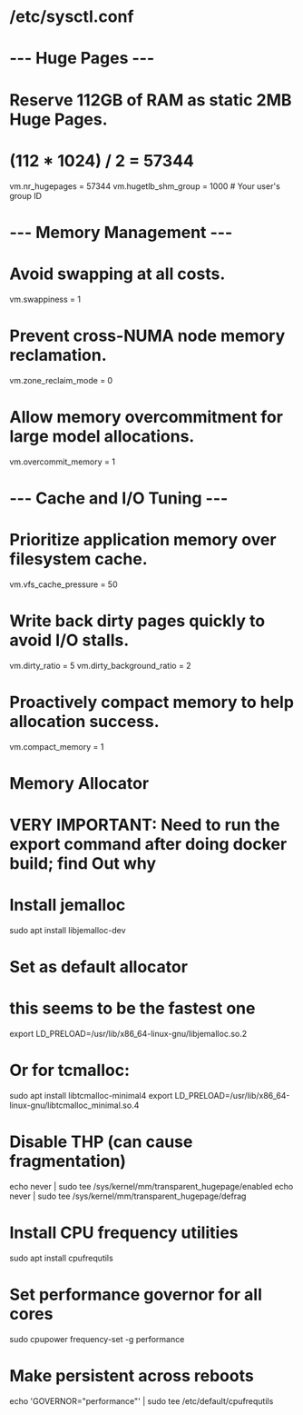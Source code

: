 # /etc/sysctl.conf

# --- Huge Pages ---
# Reserve 112GB of RAM as static 2MB Huge Pages.
# (112 * 1024) / 2 = 57344
vm.nr_hugepages = 57344
vm.hugetlb_shm_group = 1000 # Your user's group ID

# --- Memory Management ---
# Avoid swapping at all costs.
vm.swappiness = 1
# Prevent cross-NUMA node memory reclamation.
vm.zone_reclaim_mode = 0
# Allow memory overcommitment for large model allocations.
vm.overcommit_memory = 1

# --- Cache and I/O Tuning ---
# Prioritize application memory over filesystem cache.
vm.vfs_cache_pressure = 50
# Write back dirty pages quickly to avoid I/O stalls.
vm.dirty_ratio = 5
vm.dirty_background_ratio = 2
# Proactively compact memory to help allocation success.
vm.compact_memory = 1



# Memory Allocator 
# VERY IMPORTANT: Need to run the export command after doing docker build; find Out why 
# Install jemalloc
sudo apt install libjemalloc-dev

# Set as default allocator
# this seems to be the fastest one
export LD_PRELOAD=/usr/lib/x86_64-linux-gnu/libjemalloc.so.2

# Or for tcmalloc:
sudo apt install libtcmalloc-minimal4
export LD_PRELOAD=/usr/lib/x86_64-linux-gnu/libtcmalloc_minimal.so.4


# Disable THP (can cause fragmentation)
echo never | sudo tee /sys/kernel/mm/transparent_hugepage/enabled
echo never | sudo tee /sys/kernel/mm/transparent_hugepage/defrag




# Install CPU frequency utilities
sudo apt install cpufrequtils

# Set performance governor for all cores
sudo cpupower frequency-set -g performance

# Make persistent across reboots
echo 'GOVERNOR="performance"' | sudo tee /etc/default/cpufrequtils



